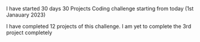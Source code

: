 I have started 30 days 30 Projects Coding challenge starting from today (1st Janauary 2023)

I have completed 12 projects of this challenge. I am yet to complete the 3rd project completely 
